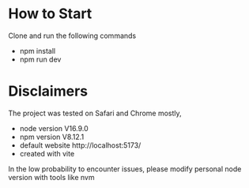 # How to Start

Clone and run the following commands

- npm install
- npm run dev

# Disclaimers

The project was tested on Safari and Chrome mostly,

- node version V16.9.0
- npm version V8.12.1
- default website http://localhost:5173/
- created with vite

In the low probability to encounter issues, please modify personal node version with tools like nvm
